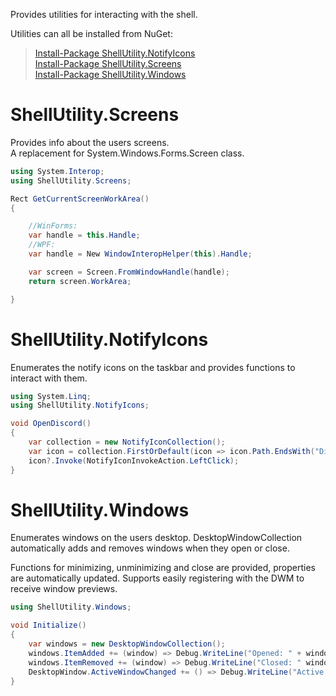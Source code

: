Provides utilities for interacting with the shell.

Utilities can all be installed from NuGet:


> [Install-Package ShellUtility.NotifyIcons](https://www.nuget.org/packages/ShellUtility.NotifyIcons/)\
> [Install-Package ShellUtility.Screens](https://www.nuget.org/packages/ShellUtility.Screens/)\
> [Install-Package ShellUtility.Windows](https://www.nuget.org/packages/ShellUtility.Windows/)

# ShellUtility.Screens

Provides info about the users screens. </br>
A replacement for System.Windows.Forms.Screen class.

```csharp
using System.Interop;
using ShellUtility.Screens;

Rect GetCurrentScreenWorkArea()
{

    //WinForms:
    var handle = this.Handle;
    //WPF:
    var handle = New WindowInteropHelper(this).Handle;

    var screen = Screen.FromWindowHandle(handle);
    return screen.WorkArea;

}
```

# ShellUtility.NotifyIcons

Enumerates the notify icons on the taskbar and provides functions to interact with them.

```csharp
using System.Linq;
using ShellUtility.NotifyIcons;

void OpenDiscord()
{
    var collection = new NotifyIconCollection();
    var icon = collection.FirstOrDefault(icon => icon.Path.EndsWith("Discord.exe"));
    icon?.Invoke(NotifyIconInvokeAction.LeftClick);
}
```

# ShellUtility.Windows

Enumerates windows on the users desktop. DesktopWindowCollection automatically adds and removes windows when they open or close.

Functions for minimizing, unminimizing and close are provided, properties are automatically updated. Supports easily registering with the DWM to receive window previews.

```csharp
using ShellUtility.Windows;

void Initialize()
{
    var windows = new DesktopWindowCollection();
    windows.ItemAdded += (window) => Debug.WriteLine("Opened: " + window.Title);
    windows.ItemRemoved += (window) => Debug.WriteLine("Closed: " window.Title);
    DesktopWindow.ActiveWindowChanged += () => Debug.WriteLine("Active changed: " + DesktopWindow.Active.Title);
}
```
